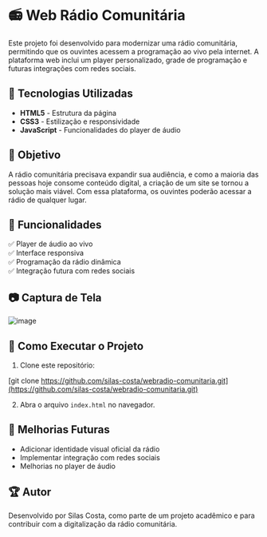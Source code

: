 # 📻 Web Rádio Comunitária

Este projeto foi desenvolvido para modernizar uma rádio comunitária, permitindo que os ouvintes acessem a programação ao vivo pela internet. A plataforma web inclui um player personalizado, grade de programação e futuras integrações com redes sociais.

## 🚀 Tecnologias Utilizadas

- **HTML5** - Estrutura da página
- **CSS3** - Estilização e responsividade
- **JavaScript** - Funcionalidades do player de áudio

## 🎯 Objetivo

A rádio comunitária precisava expandir sua audiência, e como a maioria das pessoas hoje consome conteúdo digital, a criação de um site se tornou a solução mais viável. Com essa plataforma, os ouvintes poderão acessar a rádio de qualquer lugar.

## 🔧 Funcionalidades

✅ Player de áudio ao vivo  
✅ Interface responsiva  
✅ Programação da rádio dinâmica  
✅ Integração futura com redes sociais  

## 📷 Captura de Tela

![image](https://github.com/user-attachments/assets/6965f4c9-7ac9-40c4-bda8-fea1fed3598f)

## 📂 Como Executar o Projeto

1. Clone este repositório:

[git clone https://github.com/silas-costa/webradio-comunitaria.git](https://github.com/silas-costa/webradio-comunitaria.git)

2. Abra o arquivo `index.html` no navegador.

## 📌 Melhorias Futuras

- Adicionar identidade visual oficial da rádio
- Implementar integração com redes sociais
- Melhorias no player de áudio

## 🏆 Autor

Desenvolvido por Silas Costa, como parte de um projeto acadêmico e para contribuir com a digitalização da rádio comunitária.
